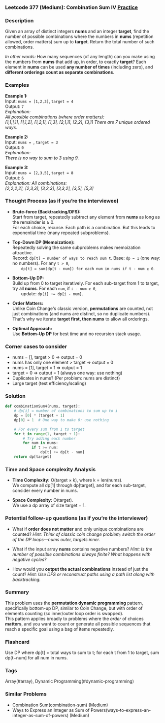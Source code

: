 ### Leetcode 377 (Medium): Combination Sum IV [Practice](https://leetcode.com/problems/combination-sum-iv)

### Description  
Given an array of distinct integers **nums** and an integer **target**, find the number of possible combinations where the numbers in **nums** (repetition allowed, order matters) sum up to **target**. Return the total number of such combinations.

*In other words:*
How many sequences (of any length) can you make using the numbers from **nums** that add up, in order, to exactly **target**? Each element in **nums** can be used **any number of times** (including zero), and **different orderings count as separate combinations**.

### Examples  

**Example 1:**  
Input: `nums = [1,2,3]`, `target = 4`  
Output: `7`  
*Explanation:  
All possible combinations (where order matters):  
[1,1,1,1], [1,1,2], [1,2,1], [1,3], [2,1,1], [2,2], [3,1]
There are 7 unique ordered ways.*

**Example 2:**  
Input: `nums = `, `target = 3`  
Output: `0`  
*Explanation:  
There is no way to sum to 3 using 9.*

**Example 3:**  
Input: `nums = [2,3,5]`, `target = 8`  
Output: `6`  
*Explanation:
All combinations:  
[2,2,2,2], [2,3,3], [3,2,3], [3,3,2], [3,5], [5,3]*

### Thought Process (as if you’re the interviewee)  
- **Brute-force (Backtracking/DFS):**  
  Start from target, repeatedly subtract any element from **nums** as long as the remainder is ≥ 0.  
  For each choice, recurse. Each path is a combination.
  But this leads to exponential time (many repeated subproblems).

- **Top-Down DP (Memoization):**  
  Repeatedly solving the same subproblems makes memoization attractive.  
  Record: `dp[t] = number of ways to reach sum t`.
  Base: `dp = 1` (one way: no numbers).
  For any `t > 0`,  
    `dp[t] = sum(dp[t - num]) for each num in nums if t - num ≥ 0`.

- **Bottom-Up DP:**  
  Build up from 0 to target iteratively.
  For each sub-target from 1 to target, try all **nums**.
  For each `num`, if `i - num ≥ 0`,  
    update: `dp[i] += dp[i - num]`.

- **Order Matters:**  
  Unlike Coin Change's classic version, **permutations** are counted, not just combinations (and nums are distinct, so no duplicate numbers).  
  That's why we iterate **target first, then nums** to allow all orderings.

- **Optimal Approach:**  
  Use **Bottom-Up DP** for best time and no recursion stack usage.

### Corner cases to consider  
- nums = [], target > 0 ⇒ output = 0  
- nums has only one element > target ⇒ output = 0  
- nums = [1], target = 1 ⇒ output = 1  
- target = 0 ⇒ output = 1 (always one way: use nothing)  
- Duplicates in nums? (Per problem: nums are distinct)  
- Large target (test efficiency/scaling)

### Solution

```python
def combinationSum4(nums, target):
    # dp[i] = number of combinations to sum up to i
    dp = [0] * (target + 1)
    dp[0] = 1  # One way to make 0: use nothing
    
    # For every sum from 1 to target
    for t in range(1, target + 1):
        # Try adding each number
        for num in nums:
            if t >= num:
                dp[t] += dp[t - num]
    return dp[target]
```

### Time and Space complexity Analysis  

- **Time Complexity:** O(target × k), where k = len(nums).  
  We compute all dp[1] through dp[target], and for each sub-target, consider every number in nums.
  
- **Space Complexity:** O(target).  
  We use a dp array of size target + 1.

### Potential follow-up questions (as if you’re the interviewer)  

- What if **order does not matter** and only unique combinations are counted?
  *Hint: Think of classic coin change problem; switch the order of the DP loops—nums outer, targets inner.*

- What if the input array **nums** contains negative numbers?
  *Hint: Is the number of possible combinations always finite? What happens with negative cycles?*

- How would you **output the actual combinations** instead of just the count?
  *Hint: Use DFS or reconstruct paths using a path list along with backtracking.*

### Summary

This problem uses the **permutation dynamic programming** pattern, specifically bottom-up DP, similar to Coin Change, but with order of elements counting (so inner/outer loop order is swapped).  
This pattern applies broadly to problems where the *order* of choices **matters**, and you want to count or generate all possible sequences that reach a specific goal using a bag of items repeatedly.


### Flashcard
Use DP where dp[t] = total ways to sum to t; for each t from 1 to target, sum dp[t−num] for all num in nums.

### Tags
Array(#array), Dynamic Programming(#dynamic-programming)

### Similar Problems
- Combination Sum(combination-sum) (Medium)
- Ways to Express an Integer as Sum of Powers(ways-to-express-an-integer-as-sum-of-powers) (Medium)
